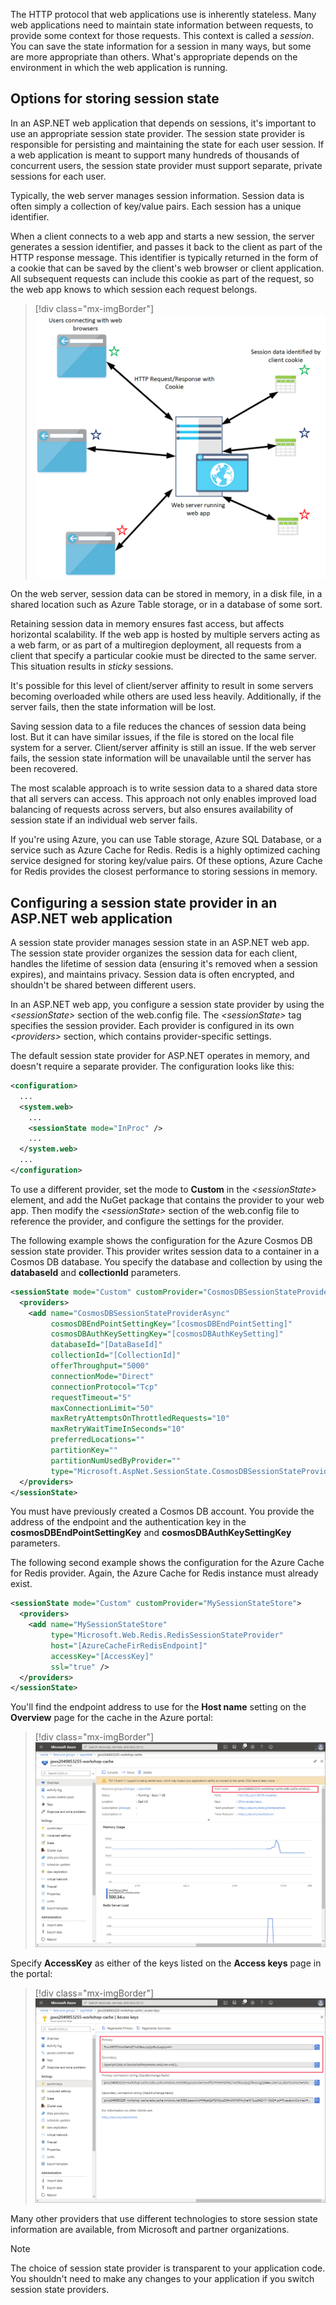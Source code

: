 The HTTP protocol that web applications use is inherently stateless. Many web applications need to maintain state information between requests, to provide some context for those requests. This context is called a *session*. You can save the state information for a session in many ways, but some are more appropriate than others. What's appropriate depends on the environment in which the web application is running.

## Options for storing session state

In an ASP.NET web application that depends on sessions, it's important to use an appropriate session state provider. The session state provider is responsible for persisting and maintaining the state for each user session. If a web application is meant to support many hundreds of thousands of concurrent users, the session state provider must support separate, private sessions for each user.

Typically, the web server manages session information. Session data is often simply a collection of key/value pairs. Each session has a unique identifier. 

When a client connects to a web app and starts a new session, the server generates a session identifier, and passes it back to the client as part of the HTTP response message. This identifier is typically returned in the form of a cookie that can be saved by the client's web browser or client application. All subsequent requests can include this cookie as part of the request, so the web app knows to which session each request belongs.

> [!div class="mx-imgBorder"]
> ![Image showing the relationships between client apps, the web app running on the web server, and session state information identified by using cookies.](..\media\3-session-state.png)

On the web server, session data can be stored in memory, in a disk file, in a shared location such as Azure Table storage, or in a database of some sort.

Retaining session data in memory ensures fast access, but affects horizontal scalability. If the web app is hosted by multiple servers acting as a web farm, or as part of a multiregion deployment, all requests from a client that specify a particular cookie must be directed to the same server. This situation results in *sticky* sessions. 

It's possible for this level of client/server affinity to result in some servers becoming overloaded while others are used less heavily. Additionally, if the server fails, then the state information will be lost.

Saving session data to a file reduces the chances of session data being lost. But it can have similar issues, if the file is stored on the local file system for a server. Client/server affinity is still an issue. If the web server fails, the session state information will be unavailable until the server has been recovered.

The most scalable approach is to write session data to a shared data store that all servers can access. This approach not only enables improved load balancing of requests across servers, but also ensures availability of session state if an individual web server fails. 

If you're using Azure, you can use Table storage, Azure SQL Database, or a service such as Azure Cache for Redis. Redis is a highly optimized caching service designed for storing key/value pairs. Of these options, Azure Cache for Redis provides the closest performance to storing sessions in memory.

## Configuring a session state provider in an ASP.NET web application

A session state provider manages session state in an ASP.NET web app. The session state provider organizes the session data for each client, handles the lifetime of session data (ensuring it's removed when a session expires), and maintains privacy. Session data is often encrypted, and shouldn't be shared between different users.

In an ASP.NET web app, you configure a session state provider by using the *\<sessionState\>* section of the web.config file. The *\<sessionState\>*  tag specifies the session provider. Each provider is configured in its own *\<providers\>* section, which contains provider-specific settings.

The default session state provider for ASP.NET operates in memory, and doesn't require a separate provider. The configuration looks like this:

```xml
<configuration>
  ...
  <system.web>
    ...
    <sessionState mode="InProc" />
    ...
  </system.web>
  ...
</configuration>
```

To use a different provider, set the mode to **Custom** in the *\<sessionState\>* element, and add the NuGet package that contains the provider to your web app. Then modify the *\<sessionState\>* section of the web.config file to reference the provider, and configure the settings for the provider. 

The following example shows the configuration for the Azure Cosmos DB session state provider. This provider writes session data to a container in a Cosmos DB database. You specify the database and collection by using the **databaseId** and **collectionId** parameters.

```xml
<sessionState mode="Custom" customProvider="CosmosDBSessionStateProviderAsync">
  <providers>
    <add name="CosmosDBSessionStateProviderAsync" 
         cosmosDBEndPointSettingKey="[cosmosDBEndPointSetting]" 
         cosmosDBAuthKeySettingKey="[cosmosDBAuthKeySetting]" 
         databaseId="[DataBaseId]" 
         collectionId="[CollectionId]" 
         offerThroughput="5000" 
         connectionMode="Direct" 
         connectionProtocol="Tcp" 
         requestTimeout="5" 
         maxConnectionLimit="50" 
         maxRetryAttemptsOnThrottledRequests="10" 
         maxRetryWaitTimeInSeconds="10" 
         preferredLocations="" 
         partitionKey="" 
         partitionNumUsedByProvider="" 
         type="Microsoft.AspNet.SessionState.CosmosDBSessionStateProviderAsync, Microsoft.AspNet.SessionState.CosmosDBSessionStateProviderAsync, Version=1.1.0.0, Culture=neutral, PublicKeyToken=31bf3856ad364e35" />
  </providers>
</sessionState>
```

You must have previously created a Cosmos DB account. You provide the address of the endpoint and the authentication key in the **cosmosDBEndPointSettingKey** and **cosmosDBAuthKeySettingKey** parameters.

The following second example shows the configuration for the Azure Cache for Redis provider. Again, the Azure Cache for Redis instance must already exist.

```xml
<sessionState mode="Custom" customProvider="MySessionStateStore">
  <providers>
    <add name="MySessionStateStore"
         type="Microsoft.Web.Redis.RedisSessionStateProvider"
         host="[AzureCacheFirRedisEndpoint]"
         accessKey="[AccessKey]"
         ssl="true" />
  </providers>
</sessionState>
```

You'll find the endpoint address to use for the **Host name** setting on the **Overview** page for the cache in the Azure portal:

> [!div class="mx-imgBorder"]
> ![Image showing Azure Cache for Redis page in the Azure portal. The host name for the cache is highlighted.](..\media\3-redis-host-name.png)

Specify **AccessKey** as either of the keys listed on the **Access keys** page in the portal:

> [!div class="mx-imgBorder"]
> ![Image showing the Access keys page for the cache in the Azure portal. The access keys are highlighted.](..\media\3-access-keys.png)

Many other providers that use different technologies to store session state information are available, from Microsoft and partner organizations.

> [!NOTE]
> The choice of session state provider is transparent to your application code. You shouldn't need to make any changes to your application if you switch session state providers.
